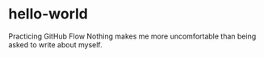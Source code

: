 # hello-world
Practicing GitHub Flow
Nothing makes me more uncomfortable than being asked to write about myself.
